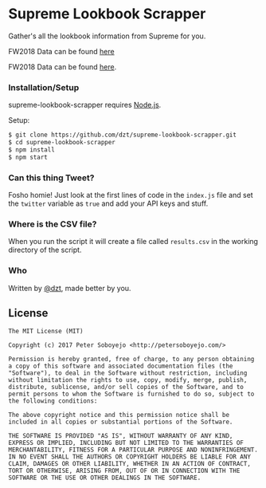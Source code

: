# Supreme Lookbook Scrapper

Gather's all the lookbook information from Supreme for you.

FW2018 Data can be found [here](https://docs.google.com/spreadsheets/d/1LoGrEnzzohWJZ4QJ90mOSss7bwuZiqo6asNf-blgVrg/edit?usp=sharing)

FW2018 Data can be found [here](https://docs.google.com/spreadsheets/d/1viWHstVZWz0jD7z4T-I64g-Tgb0e-3y9w80YpNzAkYQ/edit?usp=sharing).

### Installation/Setup

supreme-lookbook-scrapper requires [Node.js](http://nodejs.org/).

Setup:

```sh
$ git clone https://github.com/dzt/supreme-lookbook-scrapper.git
$ cd supreme-lookbook-scrapper
$ npm install
$ npm start
```

### Can this thing Tweet?

Fosho homie! Just look at the first lines of code in the `index.js` file and set the `twitter` variable as `true` and add your API keys and stuff.

### Where is the CSV file?

When you run the script it will create a file called `results.csv` in the working directory of the script.

### Who

Written by <a href="http://petersoboyejo.com/">@dzt</a>, made better by you.


## License

```
The MIT License (MIT)

Copyright (c) 2017 Peter Soboyejo <http://petersoboyejo.com/>

Permission is hereby granted, free of charge, to any person obtaining a copy of this software and associated documentation files (the "Software"), to deal in the Software without restriction, including without limitation the rights to use, copy, modify, merge, publish, distribute, sublicense, and/or sell copies of the Software, and to permit persons to whom the Software is furnished to do so, subject to the following conditions:

The above copyright notice and this permission notice shall be included in all copies or substantial portions of the Software.

THE SOFTWARE IS PROVIDED "AS IS", WITHOUT WARRANTY OF ANY KIND, EXPRESS OR IMPLIED, INCLUDING BUT NOT LIMITED TO THE WARRANTIES OF MERCHANTABILITY, FITNESS FOR A PARTICULAR PURPOSE AND NONINFRINGEMENT. IN NO EVENT SHALL THE AUTHORS OR COPYRIGHT HOLDERS BE LIABLE FOR ANY CLAIM, DAMAGES OR OTHER LIABILITY, WHETHER IN AN ACTION OF CONTRACT, TORT OR OTHERWISE, ARISING FROM, OUT OF OR IN CONNECTION WITH THE SOFTWARE OR THE USE OR OTHER DEALINGS IN THE SOFTWARE.
```
